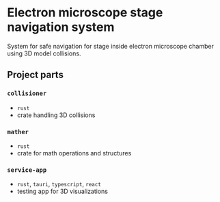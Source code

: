 # Electron microscope stage navigation system
System for safe navigation for stage inside electron microscope chamber using 3D model collisions.

## Project parts

### `collisioner`
- `rust`
- crate handling 3D collisions

### `mather`
- `rust`
- crate for math operations and structures

### `service-app`
- `rust`, `tauri`, `typescript`, `react`
- testing app for 3D visualizations